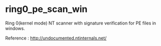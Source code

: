 # ring0_pe_scan_win

Ring 0(kernel mode) NT scanner with signature verification for PE files in windows.

Reference : http://undocumented.ntinternals.net/
